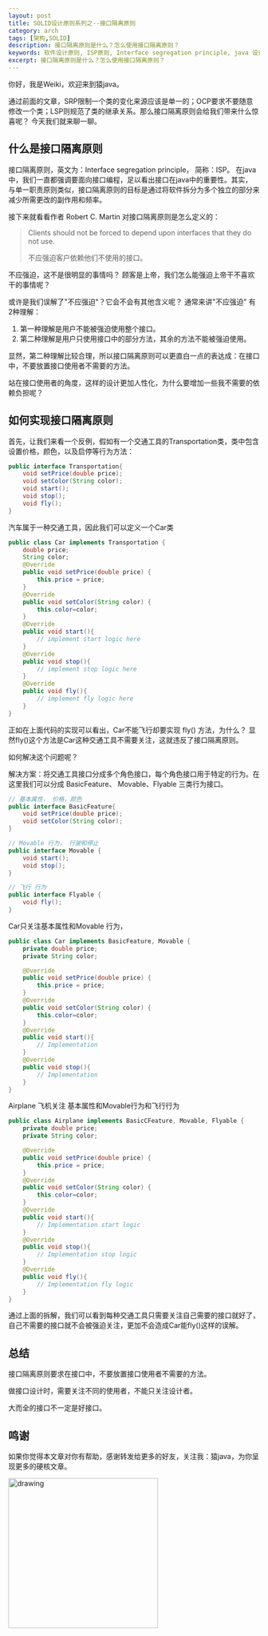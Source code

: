 ```yaml
---
layout: post
title: SOLID设计原则系列之--接口隔离原则
category: arch
tags: [架构,SOLID]
description: 接口隔离原则是什么？怎么使用接口隔离原则？
keywords: 软件设计原则, ISP原则, Interface segregation principle, java 设计原则
excerpt: 接口隔离原则是什么？怎么使用接口隔离原则？
---
```


你好，我是Weiki，欢迎来到猿java。

通过前面的文章，SRP限制一个类的变化来源应该是单一的；OCP要求不要随意修改一个类；LSP则规范了类的继承关系。那么接口隔离原则会给我们带来什么惊喜呢？ 今天我们就来聊一聊。


## 什么是接口隔离原则

接口隔离原则，英文为：Interface segregation principle， 简称：ISP。 在java中，我们一直都强调要面向接口编程，足以看出接口在java中的重要性。其实，
与单一职责原则类似，接口隔离原则的目标是通过将软件拆分为多个独立的部分来减少所需更改的副作用和频率。

接下来就看看作者 Robert C. Martin 对接口隔离原则是怎么定义的：

> Clients should not be forced to depend upon interfaces that they do not use.
>
> 不应强迫客户依赖他们不使用的接口。

不应强迫，这不是很明显的事情吗？ 顾客是上帝，我们怎么能强迫上帝干不喜欢干的事情呢？

或许是我们误解了"不应强迫"？它会不会有其他含义呢？ 通常来讲"不应强迫" 有2种理解：

1. 第一种理解是用户不能被强迫使用整个接口。
2. 第二种理解是用户只使用接口中的部分方法，其余的方法不能被强迫使用。

显然，第二种理解比较合理，所以接口隔离原则可以更直白一点的表达成：在接口中，不要放置接口使用者不需要的方法。

站在接口使用者的角度，这样的设计更加人性化，为什么要增加一些我不需要的依赖负担呢？

## 如何实现接口隔离原则

首先，让我们来看一个反例，假如有一个交通工具的Transportation类，类中包含设置价格，颜色，以及启停等行为方法：

```java
public interface Transportation{
    void setPrice(double price);
    void setColor(String color);
    void start();
    void stop();
    void fly();
}
```

汽车属于一种交通工具，因此我们可以定义一个Car类
```java
public class Car implements Transportation {
    double price;
    String color;
    @Override
    public void setPrice(double price) {
        this.price = price;
    }
    @Override
    public void setColor(String color) {
        this.color=color;
    }
    @Override
    public void start(){
        // implement start logic here
    }
    @Override
    public void stop(){
        // implement stop logic here
    }
    @Override
    public void fly(){
        // implement fly logic here
    }
}
```

正如在上面代码的实现可以看出，Car不能飞行却要实现 fly() 方法，为什么？ 显然fly()这个方法是Car这种交通工具不需要关注，这就违反了接口隔离原则。

如何解决这个问题呢？

解决方案：将交通工具接口分成多个角色接口，每个角色接口用于特定的行为。在这里我们可以分成 BasicFeature、 Movable、Flyable 三类行为接口。

```java
// 基本属性， 价格，颜色
public interface BasicFeature{
    void setPrice(double price);
    void setColor(String color);
}
```

```java
// Movable 行为， 行驶和停止
public interface Movable {
    void start();
    void stop();
}
```


```java
// 飞行 行为
public interface Flyable {
    void fly();
}
```

Car只关注基本属性和Movable 行为，
```java
public class Car implements BasicFeature, Movable {
    private double price;
    private String color;

    @Override
    public void setPrice(double price) {
        this.price = price;
    }
    @Override
    public void setColor(String color) {
        this.color=color;
    }
    @Override
    public void start(){
        // Implementation
    }
    @Override
    public void stop(){
        // Implementation
    }
}
```
Airplane 飞机关注 基本属性和Movable行为和飞行行为

```java
public class Airplane implements BasicCFeature, Movable, Flyable {
    private double price;
    private String color;

    @Override
    public void setPrice(double price) {
        this.price = price;
    }
    @Override
    public void setColor(String color) {
        this.color=color;
    }
    @Override
    public void start(){
        // Implementation start logic
    }
    @Override
    public void stop(){
        // Implementation stop logic
    }
    @Override
    public void fly(){
        // Implementation fly logic
    }
}
```
通过上面的拆解，我们可以看到每种交通工具只需要关注自己需要的接口就好了，自己不需要的接口就不会被强迫关注，更加不会造成Car能fly()这样的误解。


## 总结

接口隔离原则要求在接口中，不要放置接口使用者不需要的方法。

做接口设计时，需要关注不同的使用者，不能只关注设计者。

大而全的接口不一定是好接口。


## 鸣谢
如果你觉得本文章对你有帮助，感谢转发给更多的好友，关注我：猿java，为你呈现更多的硬核文章。

<img src="https://yuanjava.cn/assets/img/pub.jpg" alt="drawing" style="width:300px;"/>
